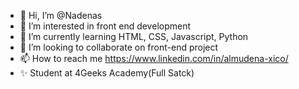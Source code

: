 - 👋 Hi, I’m @Nadenas
- 👀 I’m interested in front end development
- 🌱 I’m currently learning HTML, CSS, Javascript, Python
- 💞️ I’m looking to collaborate on front-end project
- 📫 How to reach me https://www.linkedin.com/in/almudena-xico/
- ✨ Student at 4Geeks Academy(Full Satck)
<!---
Nadenas/Nadenas is a ✨ special ✨ repository because its `README.md` (this file) appears on your GitHub profile.
You can click the Preview link to take a look at your changes.
--->
